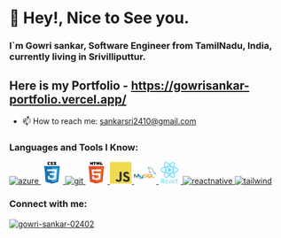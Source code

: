 <!--
**Gowrisankar24/Gowrisankar24** is a ✨ _special_ ✨ repository because its `README.md` (this file) appears on your GitHub profile.

Here are some ideas to get you started:

- 🔭 I’m currently working on ...
- 🌱 I’m currently learning ...
- 👯 I’m looking to collaborate on ...
- 🤔 I’m looking for help with ...
- 💬 Ask me about ...
- 📫 How to reach me: ...

- ⚡ Fun fact: ...
-->

<h1 align="start">👋 Hey!, Nice to See you.</h1>
<h3 align="start">I`m Gowri sankar, Software Engineer from TamilNadu, India, currently living in Srivilliputtur.</h3>

## Here is my Portfolio - <a href="https://gowrisankar-portfolio.vercel.app/">https://gowrisankar-portfolio.vercel.app/</a>
- 📫 How to reach me: <a href='mailto:sankarsri2410@gmail.com'>sankarsri2410@gmail.com</a>
<h3 align="left">Languages and Tools I Know:</h3>
<p align="left"> <a href="https://azure.microsoft.com/en-in/" target="_blank" rel="noreferrer"> <img src="https://www.vectorlogo.zone/logos/microsoft_azure/microsoft_azure-icon.svg" alt="azure" width="40" height="40"/> </a> <a href="https://www.w3schools.com/css/" target="_blank" rel="noreferrer"> <img src="https://raw.githubusercontent.com/devicons/devicon/master/icons/css3/css3-original-wordmark.svg" alt="css3" width="40" height="40"/> </a> <a href="https://git-scm.com/" target="_blank" rel="noreferrer"> <img src="https://www.vectorlogo.zone/logos/git-scm/git-scm-icon.svg" alt="git" width="40" height="40"/> </a> <a href="https://www.w3.org/html/" target="_blank" rel="noreferrer"> <img src="https://raw.githubusercontent.com/devicons/devicon/master/icons/html5/html5-original-wordmark.svg" alt="html5" width="40" height="40"/> </a> <a href="https://developer.mozilla.org/en-US/docs/Web/JavaScript" target="_blank" rel="noreferrer"> <img src="https://raw.githubusercontent.com/devicons/devicon/master/icons/javascript/javascript-original.svg" alt="javascript" width="40" height="40"/> </a> <a href="https://www.mysql.com/" target="_blank" rel="noreferrer"> <img src="https://raw.githubusercontent.com/devicons/devicon/master/icons/mysql/mysql-original-wordmark.svg" alt="mysql" width="40" height="40"/> </a> <a href="https://reactjs.org/" target="_blank" rel="noreferrer"> <img src="https://raw.githubusercontent.com/devicons/devicon/master/icons/react/react-original-wordmark.svg" alt="react" width="40" height="40"/> </a> <a href="https://reactnative.dev/" target="_blank" rel="noreferrer"> <img src="https://reactnative.dev/img/header_logo.svg" alt="reactnative" width="40" height="40"/> </a> <a href="https://tailwindcss.com/" target="_blank" rel="noreferrer"> <img src="https://www.vectorlogo.zone/logos/tailwindcss/tailwindcss-icon.svg" alt="tailwind" width="40" height="40"/> </a> </p>


<h3 align="left">Connect with me:</h3>
<p align="left">
<a href="https://linkedin.com/in/gowri-sankar-02402" target="blank"><img align="center" src="https://img.shields.io/badge/LinkedIn-0077B5?style=for-the-badge&logo=linkedin&logoColor=white" alt="gowri-sankar-02402" height="30" width="80" /></a>
<!-- <a href="https://linkedin.com/in/gowri-sankar-02402" target="blank"><img align="center" src="	https://img.shields.io/badge/Twitter-1DA1F2?style=for-the-badge&logo=twitter&logoColor=white" alt="gowri-sankar-02402" height="30" width="80" /></a> -->
<!--   <a href="mailto:sankarsri2410@gmail.com" target="blank"><img align="center" src="https://img.shields.io/badge/Gmail-D14836?style=for-the-badge&logo=gmail&logoColor=white" alt="gowri-sankar-02402" height="30" width="90" /></a> -->
<!--   <img width="48" height="48" src="https://img.icons8.com/fluency/48/gmail-new.png" alt="gmail-new"/> -->
</p>
